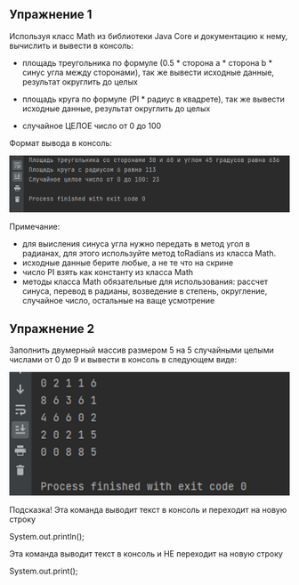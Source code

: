 ## Упражнение 1
Используя класс Math из библиотеки Java Core и документацию к нему, вычислить и вывести в консоль:

- площадь треугольника по формуле (0.5 * сторона а * сторона b * синус угла между сторонами), так же вывести исходные данные, результат округлить до целых

- площадь круга по формуле (PI * радиус в квадрете), так же вывести исходные данные, результат округлить до целых

- случайное ЦЕЛОЕ число от 0 до 100

Формат вывода в консоль:

![img.png](img.png)

Примечание:
- для выисления синуса угла нужно передать в метод угол в радианах,
для этого используйте метод toRadians из класса Math.
- исходные данные берите любые, а не те что на скрине
- число PI взять как константу из класса Math
- методы класса Math обязательные для использования: рассчет синуса, перевод в радианы, возведение в степень, округление, случайное число, остальные на ваще усмотрение

## Упражнение 2
Заполнить двумерный массив размером 5 на 5 случайными целыми числами от 0 до 9 и вывести в консоль в следующем виде:

![img_1.png](img_1.png)

Подсказка!
Эта команда выводит текст в консоль и переходит на новую строку

System.out.println();

Эта команда выводит текст в консоль и НЕ переходит на новую строку

System.out.print();